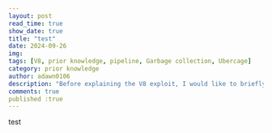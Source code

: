 ```yaml
---
layout: post
read_time: true
show_date: true
title: "test"
date: 2024-09-26
img: 
tags: [V8, prior knowledge, pipeline, Garbage collection, Ubercage]
category: prior knowledge
author: adawn0106
description: "Before explaining the V8 exploit, I would like to briefly introduce some prior knowledge you need to understand, including V8, Pipeline, Garbage Collection, and Ubercage."
comments: true
published :true
---
```




test
